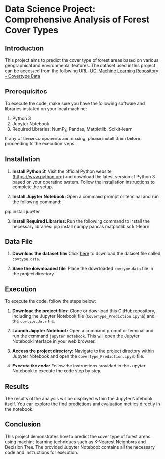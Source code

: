 # Data Science Project: Comprehensive Analysis of Forest Cover Types

## Introduction

This project aims to predict the cover type of forest areas based on various geographical and environmental features. The dataset used in this project can be accessed from the following URL: [UCI Machine Learning Repository - Covertype Data](https://archive.ics.uci.edu/ml/datasets/Covertype)

## Prerequisites

To execute the code, make sure you have the following software and libraries installed on your local machine:

1. Python 3
2. Jupyter Notebook
3. Required Libraries: NumPy, Pandas, Matplotlib, Scikit-learn

If any of these components are missing, please install them before proceeding to the execution steps.

## Installation

1. **Install Python 3:** Visit the official Python website (https://www.python.org) and download the latest version of Python 3 based on your operating system. Follow the installation instructions to complete the setup.

2. **Install Jupyter Notebook:** Open a command prompt or terminal and run the following command:

pip install jupyter

3. **Install Required Libraries:** Run the following command to install the necessary libraries:
pip install numpy pandas matplotlib scikit-learn


## Data File

1. **Download the dataset file:** Click [here](https://archive.ics.uci.edu/ml/datasets/Covertype) to download the dataset file called `covtype.data`.

2. **Save the downloaded file:** Place the downloaded `covtype.data` file in the project directory.

## Execution

To execute the code, follow the steps below:

1. **Download the project files:** Clone or download this GitHub repository, including the Jupyter Notebook file (`Covertype_Prediction.ipynb`) and the `covtype.data` file.

2. **Launch Jupyter Notebook:** Open a command prompt or terminal and run the command `jupyter notebook`. This will open the Jupyter Notebook interface in your web browser.

3. **Access the project directory:** Navigate to the project directory within Jupyter Notebook and open the `Covertype_Prediction.ipynb` file.

4. **Execute the code:** Follow the instructions provided in the Jupyter Notebook to execute the code step by step.

## Results

The results of the analysis will be displayed within the Jupyter Notebook itself. You can explore the final predictions and evaluation metrics directly in the notebook.

## Conclusion

This project demonstrates how to predict the cover type of forest areas using machine learning techniques such as K-Nearest Neighbors and Decision Tree. The provided Jupyter Notebook contains all the necessary code and instructions for execution.
